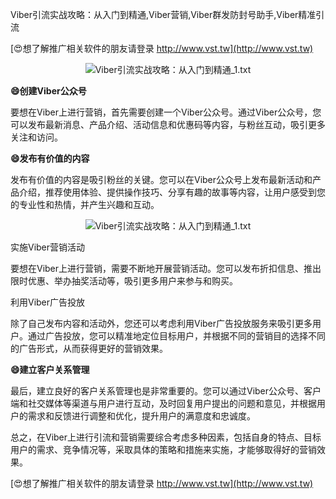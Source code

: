 Viber引流实战攻略：从入门到精通,Viber营销,Viber群发防封号助手,Viber精准引流

[😍想了解推广相关软件的朋友请登录 http://www.vst.tw](http://www.vst.tw)

 <center><img src="https://vst.tw/MP4/tuiguang/png/7.png" alt="Viber引流实战攻略：从入门到精通_1.txt"></center>

**😄创建Viber公众号**

要想在Viber上进行营销，首先需要创建一个Viber公众号。通过Viber公众号，您可以发布最新消息、产品介绍、活动信息和优惠码等内容，与粉丝互动，吸引更多关注和访问。

**😄发布有价值的内容**

发布有价值的内容是吸引粉丝的关键。您可以在Viber公众号上发布最新活动和产品介绍，推荐使用体验、提供操作技巧、分享有趣的故事等内容，让用户感受到您的专业性和热情，并产生兴趣和互动。

 <center><img src="https://vst.tw/MP4/tuiguang/png/0.png" alt="Viber引流实战攻略：从入门到精通_1.txt"></center>

实施Viber营销活动

要想在Viber上进行营销，需要不断地开展营销活动。您可以发布折扣信息、推出限时优惠、举办抽奖活动等，吸引更多用户来参与和购买。

利用Viber广告投放

除了自己发布内容和活动外，您还可以考虑利用Viber广告投放服务来吸引更多用户。通过广告投放，您可以精准地定位目标用户，并根据不同的营销目的选择不同的广告形式，从而获得更好的营销效果。

**😄建立客户关系管理**

最后，建立良好的客户关系管理也是非常重要的。您可以通过Viber公众号、客户端和社交媒体等渠道与用户进行互动，及时回复用户提出的问题和意见，并根据用户的需求和反馈进行调整和优化，提升用户的满意度和忠诚度。

总之，在Viber上进行引流和营销需要综合考虑多种因素，包括自身的特点、目标用户的需求、竞争情况等，采取具体的策略和措施来实施，才能够取得好的营销效果。

[😍想了解推广相关软件的朋友请登录 http://www.vst.tw](http://www.vst.tw)



